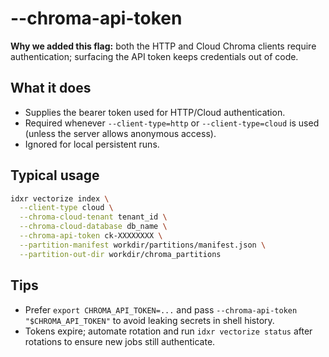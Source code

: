 # --chroma-api-token

**Why we added this flag:** both the HTTP and Cloud Chroma clients require authentication; surfacing the API token keeps credentials out of code.

## What it does

- Supplies the bearer token used for HTTP/Cloud authentication.
- Required whenever `--client-type=http` or `--client-type=cloud` is used (unless the server allows anonymous access).
- Ignored for local persistent runs.

## Typical usage

```bash
idxr vectorize index \
  --client-type cloud \
  --chroma-cloud-tenant tenant_id \
  --chroma-cloud-database db_name \
  --chroma-api-token ck-XXXXXXXX \
  --partition-manifest workdir/partitions/manifest.json \
  --partition-out-dir workdir/chroma_partitions
```

## Tips

- Prefer `export CHROMA_API_TOKEN=...` and pass `--chroma-api-token "$CHROMA_API_TOKEN"` to avoid leaking secrets in shell history.
- Tokens expire; automate rotation and run `idxr vectorize status` after rotations to ensure new jobs still authenticate.

